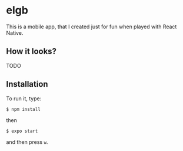 # elgb
This is a mobile app, that I created just for fun when played with React Native.

## How it looks?

TODO

## Installation

To run it, type:
```
$ npm install
```
then
```
$ expo start
```

and then press `w`.


